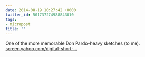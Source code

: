 ```yaml
---
date: 2014-08-19 10:27:42 +0000
twitter_id: 501737274988843010
tags:
- micropost
title: ''
---
```


One of the more memorable Don Pardo-heavy sketches (to me). [screen.yahoo.com/digital-short-…](https://screen.yahoo.com/digital-short-drake-interview-000000745.html)
